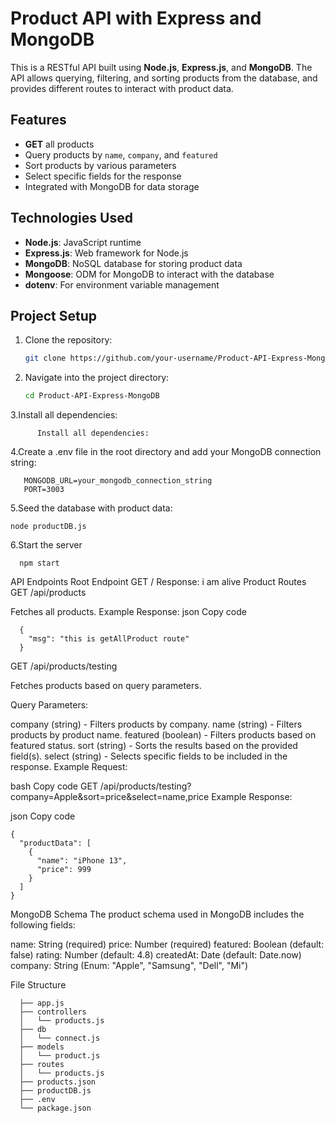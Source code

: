 # Product API with Express and MongoDB

This is a RESTful API built using **Node.js**, **Express.js**, and **MongoDB**. The API allows querying, filtering, and sorting products from the database, 
and provides different routes to interact with product data.

## Features

- **GET** all products
- Query products by `name`, `company`, and `featured`
- Sort products by various parameters
- Select specific fields for the response
- Integrated with MongoDB for data storage

## Technologies Used

- **Node.js**: JavaScript runtime
- **Express.js**: Web framework for Node.js
- **MongoDB**: NoSQL database for storing product data
- **Mongoose**: ODM for MongoDB to interact with the database
- **dotenv**: For environment variable management

## Project Setup

1. Clone the repository:

   ```bash
   git clone https://github.com/your-username/Product-API-Express-MongoDB.git
2. Navigate into the project directory:
    ```bash
   cd Product-API-Express-MongoDB
3.Install all dependencies:
    
          Install all dependencies:
4.Create a .env file in the root directory and add your MongoDB connection string:

       MONGODB_URL=your_mongodb_connection_string
       PORT=3003
5.Seed the database with product data:

    node productDB.js
6.Start the server
      
      npm start


API Endpoints
Root Endpoint
GET /
Response: i am alive
Product Routes
GET /api/products

Fetches all products.
Example Response:
json
Copy code

      {
        "msg": "this is getAllProduct route"
      }
GET /api/products/testing

Fetches products based on query parameters.

Query Parameters:

company (string) - Filters products by company.
name (string) - Filters products by product name.
featured (boolean) - Filters products based on featured status.
sort (string) - Sorts the results based on the provided field(s).
select (string) - Selects specific fields to be included in the response.
Example Request:

bash
Copy code
GET /api/products/testing?company=Apple&sort=price&select=name,price
Example Response:

json
Copy code


    {
      "productData": [
        {
          "name": "iPhone 13",
          "price": 999
        }
      ]
    }
MongoDB Schema
The product schema used in MongoDB includes the following fields:

name: String (required)
price: Number (required)
featured: Boolean (default: false)
rating: Number (default: 4.8)
createdAt: Date (default: Date.now)
company: String (Enum: "Apple", "Samsung", "Dell", "Mi")

File Structure

      
      ├── app.js
      ├── controllers
      │   └── products.js
      ├── db
      │   └── connect.js
      ├── models
      │   └── product.js
      ├── routes
      │   └── products.js
      ├── products.json
      ├── productDB.js
      ├── .env
      └── package.json



